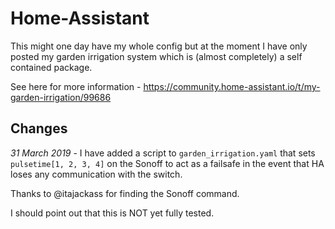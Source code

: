 # Home-Assistant

This might one day have my whole config but at the moment I have only posted my garden irrigation system which is (almost completely) a self contained package.

See here for more information - https://community.home-assistant.io/t/my-garden-irrigation/99686

## Changes ##
*31 March 2019* - I have added a script to ```garden_irrigation.yaml``` that sets ```pulsetime[1, 2, 3, 4]``` on the Sonoff to act as a failsafe in the event that HA loses any communication with  the switch.

Thanks to @itajackass for finding the Sonoff command.

I should point out that this is NOT yet fully tested.
